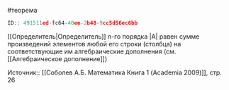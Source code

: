 #теорема

```javascript
ID:: 491511ed-fc64-40ee-2b48-9cc5d56ec6bb 
```

[[Определитель|Определитель]] n-го порядка |A| равен сумме произведений элементов любой его строки (столбца) на соответствующие им алгебраические дополнения (см. [[Алгебраическое дополнение]])

Источник:: [[Соболев А.Б. Математика Книга 1 (Academia 2009)]], стр. 26